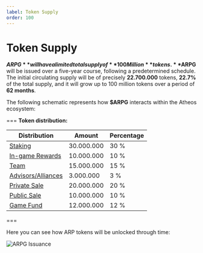 ```yaml
---
label: Token Supply
order: 100
---
```

# Token Supply 

**$ARPG** will have a limited total supply of **100 Million** tokens.  **$ARPG** will be issued over a five-year course, following a predetermined schedule. The initial circulating supply will be of precisely **22.700.000** tokens, **22.7%** of the total supply,  and it will grow up to 100 million tokens over a period of **62 months**. 

The following schematic represents how **$ARPG** interacts within the Atheos ecosystem:

=== **Token distribution:**

Distribution       | Amount       | Percentage
---                | ---          | ---
[Staking](https://atheosgame.github.io/tokenomics/tokensupply/staking/)               | 30.000.000   | 30 %
[In-game Rewards](https://atheosgame.github.io/tokenomics/tokensupply/ingamerewards/)             | 10.000.000   | 10 %
[Team](https://atheosgame.github.io/tokenomics/tokensupply/team/)                      | 15.000.000   | 15 %
[Advisors/Alliances](https://atheosgame.github.io/tokenomics/tokensupply/advisors/)   | 3.000.000    | 3 %
[Private Sale](https://atheosgame.github.io/tokenomics/tokensupply/privatesale/)       | 20.000.000   | 20 %
[Public Sale](https://atheosgame.github.io/tokenomics/tokensupply/publicsale/)         | 10.000.000   | 10 %
[Game Fund](https://atheosgame.github.io/tokenomics/tokensupply/gamefund/)             | 12.000.000   | 12 %
===

Here you can see how ARP tokens will be unlocked through time:

![ARPG Issuance](https://user-images.githubusercontent.com/47843020/170882803-ecf622e7-2fb7-4675-a22e-158365fdbf25.png)


